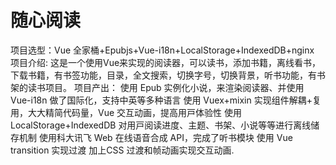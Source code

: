 # 随心阅读
项目选型：Vue 全家桶+Epubjs+Vue-i18n+LocalStorage+IndexedDB+nginx
项目介绍:
这是一个使用Vue来实现的阅读器，可以读书，添加书籍，离线看书，下载书籍，有书签功能，目录，全文搜索，切换字号，切换背景，听书功能，有书架的读书项目。
项目产出：
使⽤ Epub 实例化⼩说，来渲染阅读器、并使⽤ Vue-i18n 做了国际化，⽀持中英等多种语⾔
使⽤ Vuex+mixin 实现组件解耦+复⽤，⼤⼤精简代码量，Vue 交互动画，提⾼⽤⼾体验性
使⽤ LocalStorage+IndexedDB 对⽤⼾阅读进度、主题、书架、⼩说等等进⾏离线储存机制
使⽤科⼤讯⻜ Web 在线语⾳合成 API，完成了听书模块
使用 Vue transition 实现过渡 加上CSS 过渡和帧动画实现交互动画.
